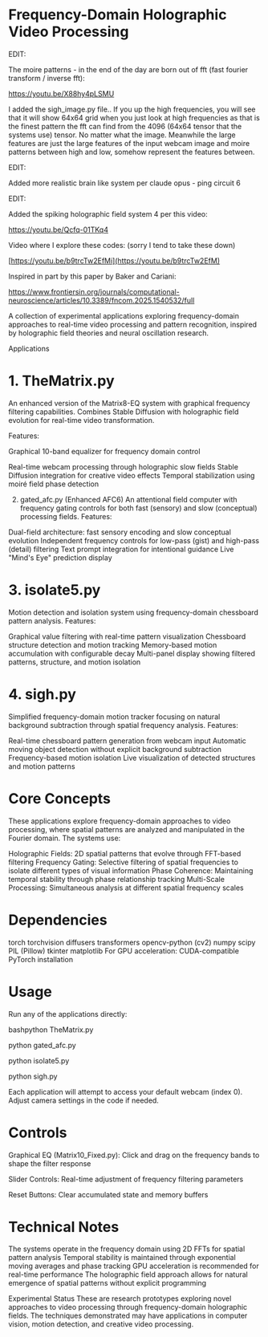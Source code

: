 # Frequency-Domain Holographic Video Processing

EDIT: 

The moire patterns - in the end of the day are born out of fft (fast fourier transform 
/ inverse fft): 

https://youtu.be/X88hy4pLSMU

I added the sigh_image.py file.. If you up the high frequencies, you will see that it will show 
64x64 grid when you just look at high frequencies as that is the finest pattern the fft can 
find from the 4096 (64x64 tensor that the systems use) tensor. No matter what the image. 
Meanwhile the large features are just the large features of the input webcam image and moire 
patterns between high and low, somehow represent the features between. 

EDIT: 

Added more realistic brain like system per claude opus - ping circuit 6

EDIT: 

Added the spiking holographic field system 4 per this video: 

https://youtu.be/Qcfq-01TKq4


Video where I explore these codes: (sorry I tend to take these down) 

[https://youtu.be/b9trcTw2EfMi](https://youtu.be/b9trcTw2EfM)

Inspired in part by this paper by Baker and Cariani: 

https://www.frontiersin.org/journals/computational-neuroscience/articles/10.3389/fncom.2025.1540532/full

A collection of experimental applications exploring frequency-domain approaches to real-time video processing and pattern recognition, inspired by holographic field theories and neural oscillation research.

Applications

# 1. TheMatrix.py

An enhanced version of the Matrix8-EQ system with graphical frequency filtering capabilities. Combines Stable Diffusion with holographic field evolution for real-time video transformation.

Features:


Graphical 10-band equalizer for frequency domain control

Real-time webcam processing through holographic slow fields
Stable Diffusion integration for creative video effects
Temporal stabilization using moiré field phase detection

2. gated_afc.py (Enhanced AFC6)
An attentional field computer with frequency gating controls for both fast (sensory) and slow (conceptual) processing fields.
Features:

Dual-field architecture: fast sensory encoding and slow conceptual evolution
Independent frequency controls for low-pass (gist) and high-pass (detail) filtering
Text prompt integration for intentional guidance
Live "Mind's Eye" prediction display

# 3. isolate5.py

Motion detection and isolation system using frequency-domain chessboard pattern analysis.
Features:

Graphical value filtering with real-time pattern visualization
Chessboard structure detection and motion tracking
Memory-based motion accumulation with configurable decay
Multi-panel display showing filtered patterns, structure, and motion isolation

# 4. sigh.py

Simplified frequency-domain motion tracker focusing on natural background subtraction through spatial frequency analysis.
Features:

Real-time chessboard pattern generation from webcam input
Automatic moving object detection without explicit background subtraction
Frequency-based motion isolation
Live visualization of detected structures and motion patterns

# Core Concepts

These applications explore frequency-domain approaches to video processing, where spatial patterns are analyzed and manipulated in the Fourier domain. The systems use:

Holographic Fields: 2D spatial patterns that evolve through FFT-based filtering
Frequency Gating: Selective filtering of spatial frequencies to isolate different types of visual information
Phase Coherence: Maintaining temporal stability through phase relationship tracking
Multi-Scale Processing: Simultaneous analysis at different spatial frequency scales

# Dependencies

torch
torchvision
diffusers
transformers
opencv-python (cv2)
numpy
scipy
PIL (Pillow)
tkinter
matplotlib
For GPU acceleration:
CUDA-compatible PyTorch installation

# Usage

Run any of the applications directly:

bashpython TheMatrix.py

python gated_afc.py

python isolate5.py

python sigh.py

Each application will attempt to access your default webcam (index 0). Adjust camera settings in the code if needed.

# Controls

Graphical EQ (Matrix10_Fixed.py): Click and drag on the frequency bands to shape the filter response

Slider Controls: Real-time adjustment of frequency filtering parameters

Reset Buttons: Clear accumulated state and memory buffers

# Technical Notes

The systems operate in the frequency domain using 2D FFTs for spatial pattern analysis
Temporal stability is maintained through exponential moving averages and phase tracking
GPU acceleration is recommended for real-time performance
The holographic field approach allows for natural emergence of spatial patterns without explicit programming

Experimental Status
These are research prototypes exploring novel approaches to video processing through frequency-domain holographic fields. The techniques demonstrated may have applications in computer vision, motion detection, and creative video processing.
